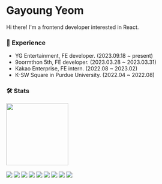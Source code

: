# Gayoung Yeom

Hi there! I'm a frontend developer interested in React.

### 🎨 Experience

- YG Entertainment, FE developer. (2023.09.18 ~ present)
- 9oormthon 5th, FE developer. (2023.03.28 ~ 2023.03.31)
- Kakao Enterprise, FE intern. (2022.08 ~ 2023.02)
- K-SW Square in Purdue University. (2022.04 ~ 2022.08)

### 🛠️ Stats
<div>
<!--   <img src="https://github-readme-stats.vercel.app/api/top-langs/?username=gayoungyeom&layout=compact" height="165"> -->
  <img src="https://github-readme-stats.vercel.app/api?username=gayoungyeom" height="165">
</div>

<br />

<div>
  <img src="https://img.shields.io/badge/HTML5-E34F26?style=flat&logo=html5&logoColor=white"/>
  <img src="https://img.shields.io/badge/CSS3-1572B6?style=flat&logo=css3&logoColor=white"/>
  <img src="https://img.shields.io/badge/Javascript-F7DF1E?&style=flat&logo=javascript&logoColor=white"/>
  <img src="https://img.shields.io/badge/Typescript-3178C6?style=flat&logo=typescript&logoColor=white"/>
<!-- </div> -->
<!-- <div> -->
  <img src="https://img.shields.io/badge/React-61DAFB?style=flat&logo=react&logoColor=white"/>
  <img src="https://img.shields.io/badge/Next.js-000000?style=flat&logo=nextdotjs&logoColor=white"/>
  <img src="https://img.shields.io/badge/Recoil-3678E5?style=flat&logo=recoil&logoColor=white"/>
  <img src="https://img.shields.io/badge/Redux-764ABC?style=flat&logo=redux&logoColor=white"/>
  <img src="https://img.shields.io/badge/ReactQuery-F84054?style=flat&logo=reactquery&logoColor=white"/>
</div>

<!--
**gayoungyeom/gayoungyeom** is a ✨ _special_ ✨ repository because its `README.md` (this file) appears on your GitHub profile.

Here are some ideas to get you started:

- 🔭 I’m currently working on ...
- 🌱 I’m currently learning ...
- 👯 I’m looking to collaborate on ...
- 🤔 I’m looking for help with ...
- 💬 Ask me about ...
- 📫 How to reach me: ...
- 😄 Pronouns: ...
- ⚡ Fun fact: ...
-->
